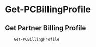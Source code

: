 # Get-PCBillingProfile #

## Get Partner Billing Profile ##

```powershell
    Get-PCBillingProfile
```
